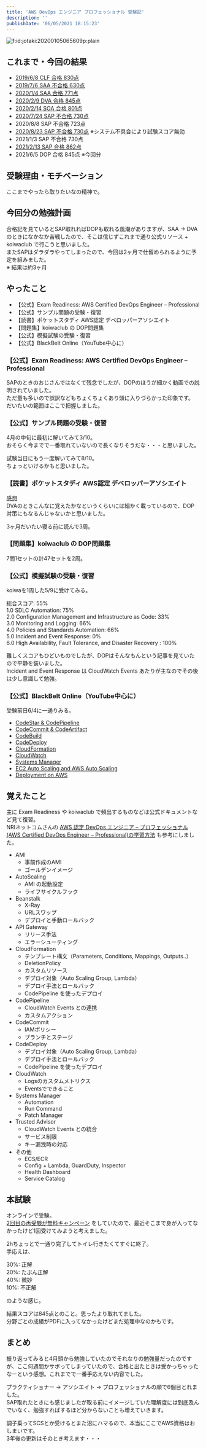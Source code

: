 ```yaml
---
title: 'AWS DevOps エンジニア プロフェッショナル 受験記'
description: ''
publishDate: '06/05/2021 18:15:23'
---
```


<p><span itemscope itemtype="http://schema.org/Photograph"><img src="/images/hatena/20200105065609.png" alt="f:id:jotaki:20200105065609p:plain" title="" class="hatena-fotolife" itemprop="image" /></span></p>

<h2>これまで・今回の結果</h2>

<ul>
<li><a href="https://jtk.hatenablog.com/entry/2019/06/12/223000">2019/6/8 CLF 合格 830点</a></li>
<li><a href="https://jtk.hatenablog.com/entry/2019/07/09/100106">2019/7/6 SAA 不合格 630点</a></li>
<li><a href="https://jtk.hatenablog.com/entry/2020/01/05/074534">2020/1/4 SAA 合格 771点</a></li>
<li><a href="https://jtk.hatenablog.com/entry/2020/02/09/193011">2020/2/9 DVA 合格 845点</a></li>
<li><a href="https://jtk.hatenablog.com/entry/2020/02/15/195608">2020/2/14 SOA 合格 801点</a></li>
<li><a href="https://jtk.hatenablog.com/entry/2020/07/26/093803">2020/7/24 SAP 不合格 730点</a></li>
<li>2020/8/8 SAP 不合格 723点</li>
<li><a href="https://jtk.hatenablog.com/entry/2020/08/24/110611">2020/8/23 SAP 不合格 730点</a> ※システム不具合により試験スコア無効</li>
<li>2021/1/3 SAP 不合格 730点</li>
<li><a href="https://jtk.hatenablog.com/entry/2021/02/13/221620">2021/2/13 SAP 合格 862点</a></li>
<li>2021/6/5 DOP 合格 845点 ※今回分</li>
</ul>

<h2>受験理由・モチベーション</h2>

<p>ここまでやったら取りたいなの精神で。</p>

<h2>今回分の勉強計画</h2>

<p>合格記を見ているとSAP取れればDOPも取れる風潮がありますが、SAA → DVAのときになかなか苦戦したので、そこは信じずこれまで通り公式リソース + koiwaclub で行こうと思いました。<br />
またSAPはダラダラやってしまったので、今回は2ヶ月で仕留められるように予定を組みました。<br />
※ 結果は約3ヶ月</p>

<h2>やったこと</h2>

<ul>
<li>【公式】Exam Readiness: AWS Certified DevOps Engineer – Professional</li>
<li>【公式】サンプル問題の受験・復習</li>
<li>【読書】ポケットスタディ AWS認定 デベロッパーアソシエイト</li>
<li>【問題集】koiwaclub の DOP問題集</li>
<li>【公式】模擬試験の受験・復習</li>
<li>【公式】BlackBelt Online（YouTube中心に）</li>
</ul>

<h3>【公式】Exam Readiness: AWS Certified DevOps Engineer – Professional</h3>

<p>SAPのときのおじさんではなくて残念でしたが、DOPのほうが細かく動画での説明されていました。<br />
ただ量も多いので誤訳などもちょくちょくあり頭に入りづらかった印象です。<br />
だいたいの範囲はここで把握しました。</p>

<h3>【公式】サンプル問題の受験・復習</h3>

<p>4月の中旬に最初に解いてみて3/10。<br />
おそらく今までで一番取れていないので長くなりそうだな・・・と思いました。</p>

<p>試験当日にもう一度解いてみて8/10。<br />
ちょっといけるかもと思いました。</p>

<h3>【読書】ポケットスタディ AWS認定 デベロッパーアソシエイト</h3>

<p><a href="https://jtk.hatenablog.com/entry/2021/03/29/082634">感想</a><br />
DVAのときこんなに覚えたかなというくらいには細かく載っているので、DOP対策にもなるんじゃないかと思いました。</p>

<p>3ヶ月だいたい寝る前に読んで3周。</p>

<h3>【問題集】koiwaclub の DOP問題集</h3>

<p>7問1セットの計47セットを2周。</p>

<h3>【公式】模擬試験の受験・復習</h3>

<p>koiwaを1周した5/9に受けてみる。</p>

<p>総合スコア: 55%<br />
1.0 SDLC Automation: 75%<br />
2.0 Configuration Management and Infrastructure as Code: 33%<br />
3.0 Monitoring and Logging: 66%<br />
4.0 Policies and Standards Automation: 66%<br />
5.0 Incident and Event Response: 0%<br />
6.0 High Availability, Fault Tolerance, and Disaster Recovery : 100%</p>

<p>難しくスコアもひどいものでしたが、DOPはそんなもんという記事を見ていたので平静を装いました。<br />
Incident and Event Response は CloudWatch Events あたりが主なのでその後は少し意識して勉強。</p>

<h3>【公式】BlackBelt Online（YouTube中心に）</h3>

<p>受験前日6/4に一通りみる。</p>

<ul>
<li><a href="https://www.youtube.com/watch?v=31-w23SdOAs">CodeStar &amp; CodePipeline</a></li>
<li><a href="https://www.youtube.com/watch?v=rqy_wluHDe0">CodeCommit &amp; CodeArtifact</a></li>
<li><a href="https://www.youtube.com/watch?v=Zzv1_ztf-B0">CodeBuild</a></li>
<li><a href="https://www.youtube.com/watch?v=cXa2S2kS0TU">CodeDeploy</a></li>
<li><a href="https://www.youtube.com/watch?v=Viyqh9fNBjw">CloudFormation</a></li>
<li><a href="https://www.youtube.com/watch?v=gOaZeJpb0Y4">CloudWatch</a></li>
<li><a href="https://www.youtube.com/watch?v=UXSbh4Wsp7c">Systems Manager</a></li>
<li><a href="https://www.youtube.com/watch?v=o01IOnVvRxM">EC2 Auto Scaling and AWS Auto Scaling</a></li>
<li><a href="https://d0.awsstatic.com/webinars/jp/pdf/services/20170822_AWS-BlackBelt_Deployment_on_AWS.pdf">Deployment on AWS</a></li>
</ul>

<h2>覚えたこと</h2>

<p>主に Exam Readiness や koiwaclub で頻出するものなどは公式ドキュメントなど見て復習。<br />
NRIネットコムさんの <a href="https://tech.nri-net.com/entry/aws_certified_devops_engineer_professional">AWS 認定 DevOps エンジニア – プロフェッショナル(AWS Certified DevOps Engineer – Professional)の学習方法</a> も参考にしました。</p>

<ul>
<li>AMI

<ul>
<li>事前作成のAMI</li>
<li>ゴールデンイメージ</li>
</ul>
</li>
<li>AutoScaling

<ul>
<li>AMI の起動設定</li>
<li>ライフサイクルフック</li>
</ul>
</li>
<li>Beanstalk

<ul>
<li>X-Ray</li>
<li>URLスワップ</li>
<li>デプロイと手動ロールバック</li>
</ul>
</li>
<li>API Gateway

<ul>
<li>リリース手法</li>
<li>エラーシューティング</li>
</ul>
</li>
<li>CloudFormation

<ul>
<li>テンプレート構文（Parameters, Conditions, Mappings, Outputs..）</li>
<li>DeletionPolicy</li>
<li>カスタムリソース</li>
<li>デプロイ対象（Auto Scaling Group, Lambda）</li>
<li>デプロイ手法とロールバック</li>
<li>CodePipeline を使ったデプロイ</li>
</ul>
</li>
<li>CodePipeline

<ul>
<li>CloudWatch Events との連携</li>
<li>カスタムアクション</li>
</ul>
</li>
<li>CodeCommit

<ul>
<li>IAMポリシー</li>
<li>ブランチとステージ</li>
</ul>
</li>
<li>CodeDeploy

<ul>
<li>デプロイ対象（Auto Scaling Group, Lambda）</li>
<li>デプロイ手法とロールバック</li>
<li>CodePipeline を使ったデプロイ</li>
</ul>
</li>
<li>CloudWatch

<ul>
<li>Logsのカスタムメトリクス</li>
<li>Eventsでできること</li>
</ul>
</li>
<li>Systems Manager

<ul>
<li>Automation</li>
<li>Run Command</li>
<li>Patch Manager</li>
</ul>
</li>
<li>Trusted Advisor

<ul>
<li>CloudWatch Events との統合</li>
<li>サービス制限</li>
<li>キー漏洩時の対応</li>
</ul>
</li>
<li>その他

<ul>
<li>ECS/ECR</li>
<li>Config + Lambda, GuardDuty, Inspector</li>
<li>Health Dashboard</li>
<li>Service Catalog</li>
</ul>
</li>
</ul>

<h2>本試験</h2>

<p>オンラインで受験。<br />
<a href="https://pages.awscloud.com/Global_TrainCert_Japan_Online_Proctoringja.html">2回目の再受験が無料キャンペーン</a> をしていたので、最近そこまで身が入ってなかったけど1回受けてみようと考えました。</p>

<p>2hちょっとで一通り完了してトイレ行きたくてすぐに終了。<br />
手応えは、</p>

<p>30%: 正解<br />
20%: たぶん正解<br />
40%: 微妙<br />
10%: 不正解</p>

<p>のような感じ。</p>

<p>結果スコアは845点とのこと。思ったより取れてました。<br />
分野ごとの成績がPDFに入ってなかったけどまだ処理中なのかもです。</p>

<h2>まとめ</h2>

<p>振り返ってみると4月頭から勉強していたのでそれなりの勉強量だったのですが、ここ何週間かサボってしまっていたので、合格と出たときは受かっちゃったなーという感想。これまでで一番手応えない内容でした。</p>

<p>プラクティショナー → アソシエイト → プロフェッショナルの順で6個目とれました。<br />
SAP取れたときにも感じましたが取る前にイメージしていた理解度には到底及んでいなく、勉強すればするほど分からないことも増えていきます。</p>

<p>調子乗ってSCSとか受けるとまた沼にハマるので、本当にここでAWS資格はおしまいです。<br />
3年後の更新はそのとき考えます・・・</p>
